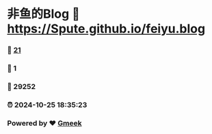 # 非鱼的Blog :link: https://Spute.github.io/feiyu.blog 
### :page_facing_up: [21](https://Spute.github.io/feiyu.blog/tag.html) 
### :speech_balloon: 1 
### :hibiscus: 29252 
### :alarm_clock: 2024-10-25 18:35:23 
### Powered by :heart: [Gmeek](https://github.com/Meekdai/Gmeek)
